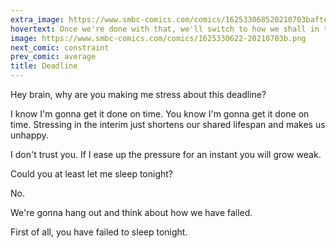 ```yaml
---
extra_image: https://www.smbc-comics.com/comics/162533068520210703bafter.png
hovertext: Once we're done with that, we'll switch to how we shall in the future fail.
image: https://www.smbc-comics.com/comics/1625330622-20210703b.png
next_comic: constraint
prev_comic: average
title: Deadline
---
```


Hey brain, why are you making me stress about this deadline?

I know I'm gonna get it done on time. You know I'm gonna get it done on time. Stressing in the interim just shortens our shared lifespan and makes us unhappy.

I don't trust you. If I ease up the pressure for an instant you will grow weak.

Could you at least let me sleep tonight?

No.

We're gonna hang out and think about how we have failed.

First of all, you have failed to sleep tonight.
